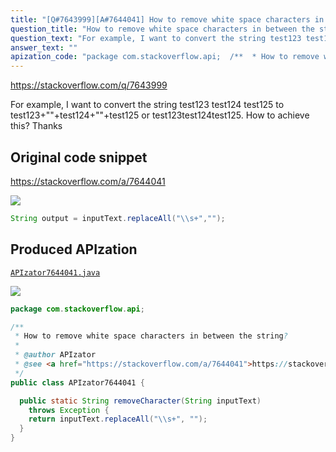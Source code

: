 ```yaml
---
title: "[Q#7643999][A#7644041] How to remove white space characters in between the string?"
question_title: "How to remove white space characters in between the string?"
question_text: "For example, I want to convert the string test123 test124 test125  to test123+\"\"+test124+\"\"+test125 or test123test124test125. How to achieve this? Thanks"
answer_text: ""
apization_code: "package com.stackoverflow.api;  /**  * How to remove white space characters in between the string?  *  * @author APIzator  * @see <a href=\"https://stackoverflow.com/a/7644041\">https://stackoverflow.com/a/7644041</a>  */ public class APIzator7644041 {    public static String removeCharacter(String inputText)     throws Exception {     return inputText.replaceAll(\"\\\\s+\", \"\");   } }"
---
```


https://stackoverflow.com/q/7643999

For example, I want to convert the string test123 test124 test125  to
test123+&quot;&quot;+test124+&quot;&quot;+test125 or test123test124test125.
How to achieve this?
Thanks



## Original code snippet

https://stackoverflow.com/a/7644041



<div class="code-logo"><img src="/stackoverflow.png" /></div>

```java
String output = inputText.replaceAll("\\s+","");
```

## Produced APIzation

[`APIzator7644041.java`](https://github.com/blind-papers/apization-temp-data/raw/main/search/APIzator7644041.java)

<div class="code-logo"><img src="/apizator.png" /></div>

```java
package com.stackoverflow.api;

/**
 * How to remove white space characters in between the string?
 *
 * @author APIzator
 * @see <a href="https://stackoverflow.com/a/7644041">https://stackoverflow.com/a/7644041</a>
 */
public class APIzator7644041 {

  public static String removeCharacter(String inputText)
    throws Exception {
    return inputText.replaceAll("\\s+", "");
  }
}

```